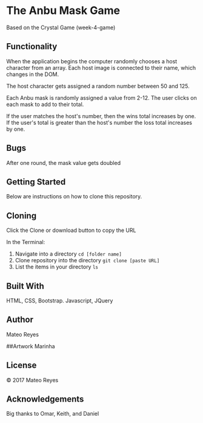 # The Anbu Mask Game
Based on the Crystal Game (week-4-game)

## Functionality
When the application begins the computer randomly chooses a host character from an array. Each host image is connected to their name, which changes in the DOM.

The host character gets assigned a random number between 50 and 125.

Each Anbu mask is randomly assigned a value from 2-12. The user clicks on each mask to add to their total. 

If the user matches the host's number, then the wins total increases by one. If the user's total is greater than the host's number the loss total increases by one.

## Bugs
After one round, the mask value gets doubled

## Getting Started
Below are instructions on how to clone this repository.


## Cloning
Click the Clone or download button to copy the URL

In the Terminal:
1. Navigate into a directory
`cd [folder name]`
2. Clone repository into the directory
`git clone [paste URL]`
3. List the items in your directory
`ls`

## Built With
HTML, CSS, Bootstrap. Javascript, JQuery

## Author
Mateo Reyes

##Artwork
Marinha

## License
&copy; 2017 Mateo Reyes

## Acknowledgements
Big thanks to Omar, Keith, and Daniel